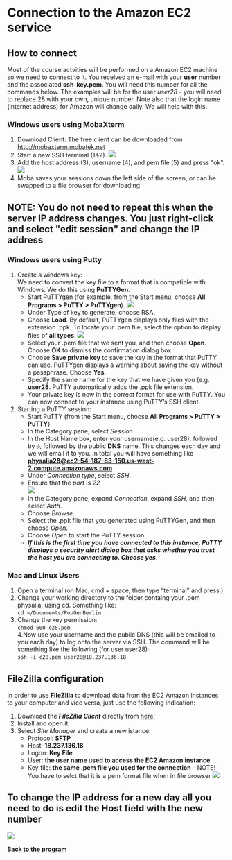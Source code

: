 # Connection to the Amazon EC2 service

## How to connect <a name="How to connect"></a>
Most of the course actvities will be performed on a Amazon EC2 machine so we need to connect to it.
You received an e-mail with your **user** number and the associated **ssh-key.pem**. You will need this number for all the commands below. 
The examples will be for the user *user28* - you will need to replace 28 with your own, unique number. 
Note also that the login name (internet address) for Amazon will change daily. We will help with this.

### Windows users using MobaXterm

1. Download Client: The free client can be downloaded from http://mobaxterm.mobatek.net
2. Start a new SSH terminal  (1&2). 
    ![](Moba1.png)
3. Add the host address (3), username (4), and pem file (5) and press "ok".
    ![](Moba2.png)
4. Moba saves your sessions down the left side of the screen, or can be swapped to a file browser for downloading

## NOTE: You do not need to repeat this when the server IP address changes. You just right-click and select "edit session" and change the IP address


### Windows users using Putty
1. Create a windows key:  
    We need to convert the key file to a format that is compatible with Windows. We do this using **PuTTYGen**.  
    - Start PuTTYgen (for example, from the Start menu, choose **All Programs > PuTTY > PuTTYgen**).
    ![](select_RSA.png)
    - Under Type of key to generate, choose RSA.  
    - Choose **Load**. By default, PuTTYgen displays only files with the extension .ppk. To locate your .pem file, select the option to display files of **all types**.
    ![](select_all_files.png)
    - Select your .pem file that we sent you, and then choose **Open**. Choose **OK** to dismiss the confirmation dialog box.
    - Choose **Save private key** to save the key in the format that PuTTY can use. PuTTYgen displays a warning about saving the key without a passphrase. Choose **Yes**.
    - Specify the same name for the key that we have given you (e.g. **user28**. PuTTY automatically adds the .ppk file extension.
    - Your private key is now in the correct format for use with PuTTY. You can now connect to your instance using PuTTY’s SSH client.
2. Starting a PuTTY session:
    - Start PuTTY (from the Start menu, choose **All Programs > PuTTY > PuTTY**)
    - In the Category pane, select *Session*  
    - In the Host Name box, enter your username(e.g. user28), followed by `@`, followed by the public **DNS** name. This changes each day and we will email it to you. In total you will have something like **physalia28@ec2-54-187-83-150.us-west-2.compute.amazonaws.com**  
    - Under *Connection type*, select *SSH*.
    - Ensure that the *port* is *22*  
    ![](pytty.png)  
    - In the Category pane, expand *Connection*, expand *SSH*, and then select *Auth*.
    - Choose *Browse*.
    - Select the .ppk file that you generated using PuTTYGen, and then choose *Open*.
    - Choose *Open* to start the PuTTY session.
    - ***If this is the first time you have connected to this instance, PuTTY displays a security alert dialog box that asks whether you trust the host you are connecting to. Choose yes***.

### Mac and Linux Users
1. Open a terminal (on Mac, cmd + space, then type “terminal” and press )  
2. Change your working directory to the folder containg your .pem physalia, using cd. Something like:  
    `cd ~/Documents/PopGenBerlin`  
3. Change the key permission:  
    `chmod 600 c28.pem`  
4.Now use your username and the public DNS (this will be emailed to you each day) to log onto the server via SSH. The command will be something like the following (for user user28):  
    `ssh -i c28.pem user28@18.237.136.18`

## FileZilla configuration
In order to use **FileZilla** to download data from the EC2 Amazon instances to your computer and vice versa, just use the following indication:  
1. Download the ***FileZilla Client*** directly from [here](https://filezilla-project.org);  
2. Install and open it;  
3. Select *Site Manager* and create a new istance:
    * Protocol: **SFTP**  
    * Host: **18.237.136.18**  
    * Logon: **Key File**  
    * User: **the user name used to access the EC2 Amazon instance**  
    * Key file: **the same .pem file you used for the connection**   - NOTE! You have to selct that it is a pem format file when in file browser
![](Using-Filezilla-pdf.png)  

## To change the IP address for a new day all you need to do is edit the Host field with the new number
![](filezilla-update.png)  




[**Back to the program**](../README.md)
